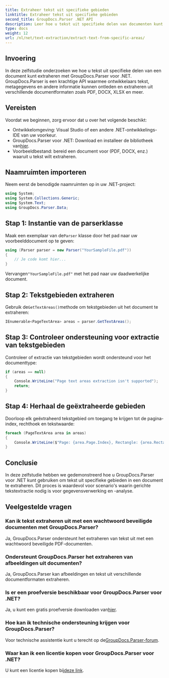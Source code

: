 ```yaml
---
title: Extraheer tekst uit specifieke gebieden
linktitle: Extraheer tekst uit specifieke gebieden
second_title: GroupDocs.Parser .NET API
description: Leer hoe u tekst uit specifieke delen van documenten kunt extraheren met GroupDocs.Parser voor .NET. Gemakkelijke stap-voor-stap handleiding.
type: docs
weight: 12
url: /nl/net/text-extraction/extract-text-from-specific-areas/
---
```

## Invoering
In deze zelfstudie onderzoeken we hoe u tekst uit specifieke delen van een document kunt extraheren met GroupDocs.Parser voor .NET. GroupDocs.Parser is een krachtige API waarmee ontwikkelaars tekst, metagegevens en andere informatie kunnen ontleden en extraheren uit verschillende documentformaten zoals PDF, DOCX, XLSX en meer.
## Vereisten
Voordat we beginnen, zorg ervoor dat u over het volgende beschikt:
- Ontwikkelomgeving: Visual Studio of een andere .NET-ontwikkelings-IDE van uw voorkeur.
-  GroupDocs.Parser voor .NET: Download en installeer de bibliotheek van[hier](https://releases.groupdocs.com/parser/net/).
- Voorbeeldbestand: bereid een document voor (PDF, DOCX, enz.) waaruit u tekst wilt extraheren.

## Naamruimten importeren
Neem eerst de benodigde naamruimten op in uw .NET-project:
```csharp
using System;
using System.Collections.Generic;
using System.Text;
using GroupDocs.Parser.Data;
```
## Stap 1: Instantie van de parserklasse
 Maak een exemplaar van de`Parser` klasse door het pad naar uw voorbeelddocument op te geven:
```csharp
using (Parser parser = new Parser("YourSampleFile.pdf"))
{
    // Je code komt hier...
}
```
 Vervangen`"YourSampleFile.pdf"` met het pad naar uw daadwerkelijke document.
## Stap 2: Tekstgebieden extraheren
 Gebruik de`GetTextAreas()`methode om tekstgebieden uit het document te extraheren:
```csharp
IEnumerable<PageTextArea> areas = parser.GetTextAreas();
```
## Stap 3: Controleer ondersteuning voor extractie van tekstgebieden
Controleer of extractie van tekstgebieden wordt ondersteund voor het documenttype:
```csharp
if (areas == null)
{
    Console.WriteLine("Page text areas extraction isn't supported");
    return;
}
```
## Stap 4: Herhaal de geëxtraheerde gebieden
Doorloop elk geëxtraheerd tekstgebied om toegang te krijgen tot de pagina-index, rechthoek en tekstwaarde:
```csharp
foreach (PageTextArea area in areas)
{
    Console.WriteLine($"Page: {area.Page.Index}, Rectangle: {area.Rectangle}, Text: {area.Text}");
}
```

## Conclusie
In deze zelfstudie hebben we gedemonstreerd hoe u GroupDocs.Parser voor .NET kunt gebruiken om tekst uit specifieke gebieden in een document te extraheren. Dit proces is waardevol voor scenario's waarin gerichte tekstextractie nodig is voor gegevensverwerking en -analyse.

## Veelgestelde vragen
### Kan ik tekst extraheren uit met een wachtwoord beveiligde documenten met GroupDocs.Parser?
Ja, GroupDocs.Parser ondersteunt het extraheren van tekst uit met een wachtwoord beveiligde PDF-documenten.
### Ondersteunt GroupDocs.Parser het extraheren van afbeeldingen uit documenten?
Ja, GroupDocs.Parser kan afbeeldingen en tekst uit verschillende documentformaten extraheren.
### Is er een proefversie beschikbaar voor GroupDocs.Parser voor .NET?
 Ja, u kunt een gratis proefversie downloaden van[hier](https://releases.groupdocs.com/).
### Hoe kan ik technische ondersteuning krijgen voor GroupDocs.Parser?
 Voor technische assistentie kunt u terecht op de[GroupDocs.Parser-forum](https://forum.groupdocs.com/c/parser/17).
### Waar kan ik een licentie kopen voor GroupDocs.Parser voor .NET?
 U kunt een licentie kopen bij[deze link](https://purchase.groupdocs.com/buy).